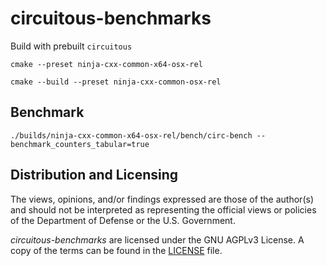 # circuitous-benchmarks

Build with prebuilt `circuitous`

```
cmake --preset ninja-cxx-common-x64-osx-rel

cmake --build --preset ninja-cxx-common-osx-rel
```

## Benchmark

```
./builds/ninja-cxx-common-x64-osx-rel/bench/circ-bench --benchmark_counters_tabular=true
```

## Distribution and Licensing

The views, opinions, and/or findings expressed are those of the author(s) and
should not be interpreted as representing the official views or policies of the
Department of Defense or the U.S. Government.

*circuitous-benchmarks* are licensed under the GNU AGPLv3 License. A copy of the
terms can be found in the [LICENSE](./LICENSE) file.
